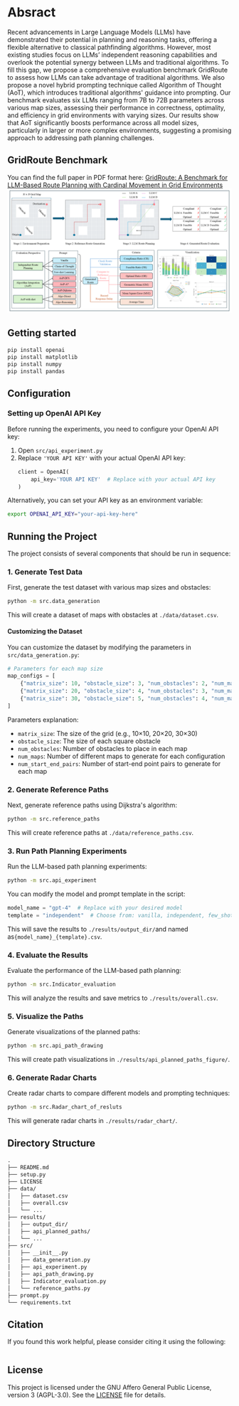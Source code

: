 # Absract
Recent advancements in Large Language Models (LLMs) have demonstrated their potential in planning and reasoning tasks, offering a flexible alternative to classical pathfinding algorithms. However, most existing studies focus on LLMs’ independent reasoning capabilities and overlook the potential synergy between LLMs and traditional algorithms. To fill this gap, we propose a comprehensive evaluation benchmark GridRoute to assess how LLMs can take advantage of traditional algorithms. We also propose a novel hybrid prompting technique called Algorithm of Thought (AoT), which introduces traditional algorithms' guidance into prompting. Our benchmark evaluates six LLMs ranging from 7B to 72B parameters across various map sizes, assessing their performance in correctness, optimality, and efficiency in grid environments with varying sizes. Our results show that AoT significantly boosts performance across all model sizes, particularly in larger or more complex environments, suggesting a promising approach to addressing path planning challenges.
## GridRoute Benchmark
You can find the full paper in PDF format here: [GridRoute: A Benchmark for LLM-Based Route Planning with Cardinal Movement in Grid Environments](https://arxiv.org/abs/2505.24306)
![Project flow chart](./GridRoute.PNG)

## Getting started

```
pip install openai
pip install matplotlib
pip install numpy
pip install pandas
```

## Configuration

### Setting up OpenAI API Key

Before running the experiments, you need to configure your OpenAI API key:

1. Open `src/api_experiment.py`
2. Replace `'YOUR API KEY'` with your actual OpenAI API key:
   ```python
   client = OpenAI(
       api_key='YOUR API KEY'  # Replace with your actual API key
   )
   ```

Alternatively, you can set your API key as an environment variable:
```bash
export OPENAI_API_KEY="your-api-key-here"
```

## Running the Project

The project consists of several components that should be run in sequence:

### 1. Generate Test Data

First, generate the test dataset with various map sizes and obstacles:

```bash
python -m src.data_generation
```

This will create a dataset of maps with obstacles at `./data/dataset.csv`.

#### Customizing the Dataset

You can customize the dataset by modifying the parameters in `src/data_generation.py`:

```python
# Parameters for each map size
map_configs = [
    {"matrix_size": 10, "obstacle_size": 3, "num_obstacles": 2, "num_maps": 100, "num_start_end_pairs": 5},
    {"matrix_size": 20, "obstacle_size": 4, "num_obstacles": 3, "num_maps": 100, "num_start_end_pairs": 5},
    {"matrix_size": 30, "obstacle_size": 5, "num_obstacles": 4, "num_maps": 100, "num_start_end_pairs": 5}
]
```

Parameters explanation:
- `matrix_size`: The size of the grid (e.g., 10×10, 20×20, 30×30)
- `obstacle_size`: The size of each square obstacle
- `num_obstacles`: Number of obstacles to place in each map
- `num_maps`: Number of different maps to generate for each configuration
- `num_start_end_pairs`: Number of start-end point pairs to generate for each map


### 2. Generate Reference Paths

Next, generate reference paths using Dijkstra's algorithm:

```bash
python -m src.reference_paths
```

This will create reference paths at `./data/reference_paths.csv`.

### 3. Run Path Planning Experiments

Run the LLM-based path planning experiments:

```bash
python -m src.api_experiment
```

You can modify the model and prompt template in the script:
```python
model_name = "gpt-4"  # Replace with your desired model
template = "independent"  # Choose from: vanilla, independent, few_shot, algorithm, dijkstra
```

This will save the results to `./results/output_dir/`and named as`{model_name}_{template}.csv`.

### 4. Evaluate the Results

Evaluate the performance of the LLM-based path planning:

```bash
python -m src.Indicator_evaluation
```

This will analyze the results and save metrics to `./results/overall.csv`.

### 5. Visualize the Paths

Generate visualizations of the planned paths:

```bash
python -m src.api_path_drawing
```

This will create path visualizations in `./results/api_planned_paths_figure/`.

### 6. Generate Radar Charts

Create radar charts to compare different models and prompting techniques:

```bash
python -m src.Radar_chart_of_resluts
```

This will generate radar charts in `./results/radar_chart/`.

## Directory Structure
    .
    ├── README.md
    ├── setup.py
    ├── LICENSE
    ├── data/
    │   ├── dataset.csv                
    │   ├── overall.csv                
    │   └── ...                        
    ├── results/
    │   ├── output_dir/                
    │   ├── api_planned_paths/         
    │   └── ...        
    ├── src/
    │   ├── __init__.py
    │   ├── data_generation.py          
    │   ├── api_experiment.py           
    │   ├── api_path_drawing.py         
    │   ├── Indicator_evaluation.py     
    │   └── reference_paths.py          
    ├── prompt.py                       
    └── requirements.txt

## Citation
If you found this work helpful, please consider citing it using the following:
```

```


## License

This project is licensed under the GNU Affero General Public License, version 3 (AGPL-3.0). See the [LICENSE](LICENSE) file for details.